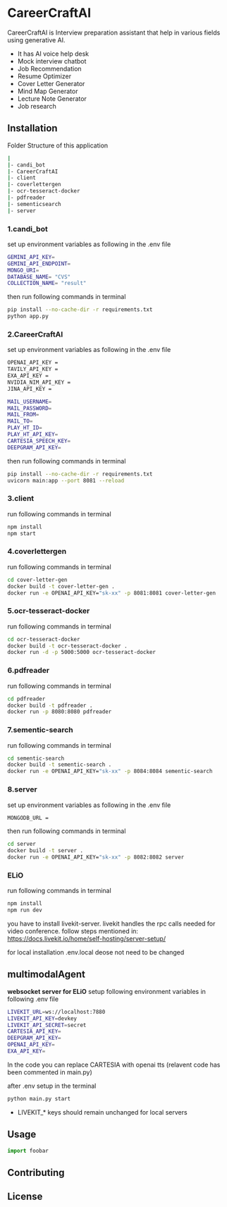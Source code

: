 # **CareerCraftAI**

CareerCraftAI is Interview preparation assistant that help in various fields using generative AI.
- It has AI voice help desk
- Mock interview chatbot 
- Job Recommendation
- Resume Optimizer
- Cover Letter Generator
- Mind Map Generator
- Lecture Note Generator
- Job research

## **Installation**

Folder Structure of this application
```bash
|
|- candi_bot
|- CareerCraftAI
|- client
|- coverlettergen
|- ocr-tesseract-docker
|- pdfreader
|- sementicsearch
|- server
```

### 1.candi_bot
set up environment variables as following in the .env file
```bash
GEMINI_API_KEY= 
GEMINI_API_ENDPOINT= 
MONGO_URI= 
DATABASE_NAME= "CVS"
COLLECTION_NAME= "result"
```
then run following commands in terminal
```bash
pip install --no-cache-dir -r requirements.txt
python app.py
```
### 2.CareerCraftAI
set up environment variables as following in the .env file
```bash
OPENAI_API_KEY = 
TAVILY_API_KEY = 
EXA_API_KEY = 
NVIDIA_NIM_API_KEY =
JINA_API_KEY =

MAIL_USERNAME=
MAIL_PASSWORD=
MAIL_FROM=
MAIL_TO=
PLAY_HT_ID=
PLAY_HT_API_KEY=
CARTESIA_SPEECH_KEY=
DEEPGRAM_API_KEY=
```
then run following commands in terminal
```bash
pip install --no-cache-dir -r requirements.txt
uvicorn main:app --port 8081 --reload
```
### 3.client
run following commands in terminal
```bash
npm install
npm start
```

### 4.coverlettergen
run following commands in terminal
```bash
cd cover-letter-gen
docker build -t cover-letter-gen .
docker run -e OPENAI_API_KEY="sk-xx" -p 8081:8081 cover-letter-gen
```

### 5.ocr-tesseract-docker
run following commands in terminal
```bash
cd ocr-tesseract-docker
docker build -t ocr-tesseract-docker .  
docker run -d -p 5000:5000 ocr-tesseract-docker   
```

### 6.pdfreader
run following commands in terminal
```bash
cd pdfreader
docker build -t pdfreader .            
docker run -p 8080:8080 pdfreader 
```

### 7.sementic-search 
run following commands in terminal
```bash
cd sementic-search 
docker build -t sementic-search . 
docker run -e OPENAI_API_KEY="sk-xx" -p 8084:8084 sementic-search
```

### 8.server
set up environment variables as following in the .env file
```bash
MONGODB_URL = 
```
then run following commands in terminal
```bash
cd server
docker build -t server . 
docker run -e OPENAI_API_KEY="sk-xx" -p 8082:8082 server
```

### ELiO
run following commands in terminal
```bash
npm install
npm run dev
```
you have to install livekit-server. livekit handles the rpc calls needed for video conference.
follow steps mentioned in: 
    https://docs.livekit.io/home/self-hosting/server-setup/

for local installation .env.local deose not need to be changed


## multimodalAgent
**websocket server for ELiO**
setup following environment variables in following .env file
```bash
LIVEKIT_URL=ws://localhost:7880
LIVEKIT_API_KEY=devkey
LIVEKIT_API_SECRET=secret
CARTESIA_API_KEY=
DEEPGRAM_API_KEY=
OPENAI_API_KEY=
EXA_API_KEY=
```
In the code you can replace CARTESIA with openai tts (relavent code has been commented in main.py)

after .env setup in the terminal
```bash
python main.py start
```
* LIVEKIT_* keys should remain unchanged for local servers

## Usage

```python
import foobar


```

## Contributing


## License
